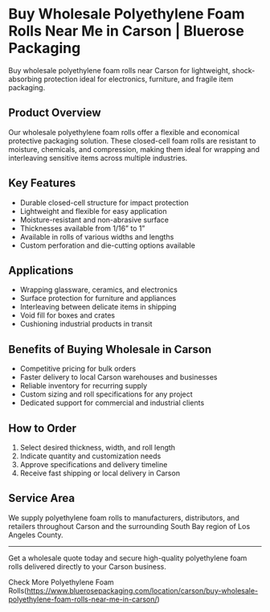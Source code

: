 # Buy Wholesale Polyethylene Foam Rolls Near Me in Carson | Bluerose Packaging

Buy wholesale polyethylene foam rolls near Carson for lightweight, shock-absorbing protection ideal for electronics, furniture, and fragile item packaging.

## Product Overview

Our wholesale polyethylene foam rolls offer a flexible and economical protective packaging solution. These closed-cell foam rolls are resistant to moisture, chemicals, and compression, making them ideal for wrapping and interleaving sensitive items across multiple industries.

## Key Features

- Durable closed-cell structure for impact protection  
- Lightweight and flexible for easy application  
- Moisture-resistant and non-abrasive surface  
- Thicknesses available from 1/16” to 1”  
- Available in rolls of various widths and lengths  
- Custom perforation and die-cutting options available

## Applications

- Wrapping glassware, ceramics, and electronics  
- Surface protection for furniture and appliances  
- Interleaving between delicate items in shipping  
- Void fill for boxes and crates  
- Cushioning industrial products in transit

## Benefits of Buying Wholesale in Carson

- Competitive pricing for bulk orders  
- Faster delivery to local Carson warehouses and businesses  
- Reliable inventory for recurring supply  
- Custom sizing and roll specifications for any project  
- Dedicated support for commercial and industrial clients

## How to Order

1. Select desired thickness, width, and roll length  
2. Indicate quantity and customization needs  
3. Approve specifications and delivery timeline  
4. Receive fast shipping or local delivery in Carson

## Service Area

We supply polyethylene foam rolls to manufacturers, distributors, and retailers throughout Carson and the surrounding South Bay region of Los Angeles County.

---

Get a wholesale quote today and secure high-quality polyethylene foam rolls delivered directly to your Carson business.

Check More Polyethylene Foam Rolls(https://www.bluerosepackaging.com/location/carson/buy-wholesale-polyethylene-foam-rolls-near-me-in-carson/)

